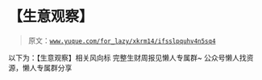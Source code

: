 # 【生意观察】

> 原文：[`www.yuque.com/for_lazy/xkrm14/ifsslpquhv4n5sq4`](https://www.yuque.com/for_lazy/xkrm14/ifsslpquhv4n5sq4)

<ne-p id="u57677395" data-lake-id="u57677395"><ne-text id="u58600a8d">以下为：【生意观察】相关风向标</ne-text></ne-p> <ne-p id="uff8ec6be" data-lake-id="uff8ec6be"><ne-text id="ub8055058">完整生财周报见懒人专属群~</ne-text></ne-p> <ne-p id="u3ddde589" data-lake-id="u3ddde589"><ne-text id="ua5b013e5">公众号懒人找资源，懒人专属群分享</ne-text></ne-p>